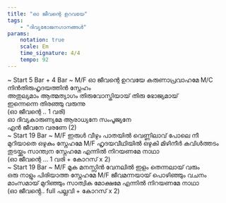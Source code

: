 ```yaml
---
title: "ഓ ജീവന്റെ ഉറവയേ"
tags:
    - "ദിവ്യഭോജനഗാനങ്ങൾ"
params:
    notation: true
    scale: Em
    time_signature: 4/4
    tempo: 92
---
```


~ Start 5 Bar + 4 Bar  ~
M/F
ഓ ജീവന്റെ ഉറവയേ
കരുണാപ്രവാഹമേ
M/C  
നിൻതിരുഹൃദയത്തിൻ സ്നേഹം  
അതുല്യമാം ആത്മത്യാഗം
തിരുവോസ്തിയായ് തിരു ഭോജ്യമായ്  
ഇന്നെന്നെ തിരഞ്ഞു വരുന്നു  
(ഓ ജീവന്റെ .. 1 വരി)  
ഓ ദിവ്യകാരുണ്യമേ ആരാധ്യനേ സംപൂജ്യനേ  
എൻ ജീവനേ വരണേ (2)  
~ Start 19 Bar ~
M/F
ഇരുൾ വീഴും പാതയിൽ വെണ്ണിലാവ് പോലെ നീ  
മുറിയാതെ ഒഴുകും സ്നേഹമേ
M/F
ഹൃദയവീഥിയിൽ ഒഴുകി
മിഴിനീർ കവിൾത്തടം തുടയ്ക്കും
സാന്ത്വന സ്നേഹമേ
എന്നിൽ നിറയണമേ നാഥാ  
(ഓ ജീവന്റെ ... 1 വരി + കോറസ് x 2)  
~ Start 19 Bar ~
M/F
മൂക മനസ്സിൻ വേനലിൽ ഇളം തെന്നലായ് വരും  
ഒരു നാളും പിരിയാത്ത സ്നേഹമേ
M/F
ജീവമന്നയായ് പൊഴിഞ്ഞും
വചനം മാംസമായ് മുറിഞ്ഞും
സാത്വിക മോക്ഷമേ
എന്നിൽ നിറയണമേ നാഥാ  
(ഓ ജീവൻ്റെ.. full പല്ലവി + കോറസ് x 2)